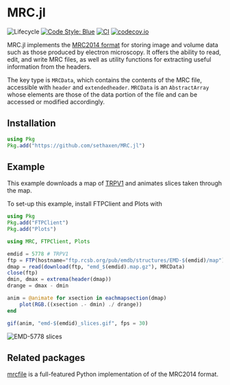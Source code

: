 # MRC.jl

![Lifecycle](https://img.shields.io/badge/lifecycle-experimental-orange.svg)<!--
![Lifecycle](https://img.shields.io/badge/lifecycle-maturing-blue.svg)
![Lifecycle](https://img.shields.io/badge/lifecycle-stable-green.svg)
![Lifecycle](https://img.shields.io/badge/lifecycle-retired-orange.svg)
![Lifecycle](https://img.shields.io/badge/lifecycle-archived-red.svg)
![Lifecycle](https://img.shields.io/badge/lifecycle-dormant-blue.svg) -->
[![Code Style: Blue](https://img.shields.io/badge/code%20style-blue-4495d1.svg)](https://github.com/invenia/BlueStyle)
[![CI](https://github.com/JuliaManifolds/Manifolds.jl/workflows/CI/badge.svg)](https://github.com/sethaxen/MRC.jl/actions?query=workflow%3ACI+branch%3Amaster)
[![codecov.io](http://codecov.io/github/sethaxen/MRC.jl/coverage.svg?branch=master)](http://codecov.io/github/sethaxen/MRC.jl?branch=master)
<!--
[![Documentation](https://img.shields.io/badge/docs-stable-blue.svg)](https://sethaxen.github.io/MRC.jl/stable)
[![Documentation](https://img.shields.io/badge/docs-master-blue.svg)](https://sethaxen.github.io/MRC.jl/dev)
-->

MRC.jl implements the [MRC2014 format](https://www.ccpem.ac.uk/mrc_format/mrc2014.php) for storing image and volume data such as those produced by electron microscopy.
It offers the ability to read, edit, and write MRC files, as well as utility functions for extracting useful information from the headers.

The key type is `MRCData`, which contains the contents of the MRC file, accessible with `header` and `extendedheader`.
`MRCData` is an `AbstractArray` whose elements are those of the data portion of the file and can be accessed or modified accordingly.

## Installation

```julia
using Pkg
Pkg.add("https://github.com/sethaxen/MRC.jl")
```

## Example

This example downloads a map of [TRPV1](https://www.emdataresource.org/EMD-5778) and animates slices taken through the map.

To set-up this example, install FTPClient and Plots with

```julia
using Pkg
Pkg.add("FTPClient")
Pkg.add("Plots")
```

```julia
using MRC, FTPClient, Plots

emdid = 5778 # TRPV1
ftp = FTP(hostname="ftp.rcsb.org/pub/emdb/structures/EMD-$(emdid)/map")
dmap = read(download(ftp, "emd_$(emdid).map.gz"), MRCData)
close(ftp)
dmin, dmax = extrema(header(dmap))
drange = dmax - dmin

anim = @animate for xsection in eachmapsection(dmap)
    plot(RGB.((xsection .- dmin) ./ drange))
end

gif(anim, "emd-$(emdid)_slices.gif", fps = 30)
```

![EMD-5778 slices](https://github.com/sethaxen/MRC.jl/blob/master/docs/src/assets/emd-5778_slices.gif)

## Related packages

[mrcfile](https://github.com/ccpem/mrcfile) is a full-featured Python implementation of of the MRC2014 format.
